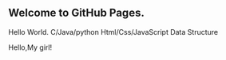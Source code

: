 ## Welcome to GitHub Pages.
Hello World.
C/Java/python
Html/Css/JavaScript
Data  Structure

Hello,My girl!

